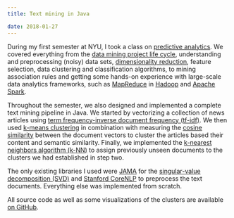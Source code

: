 ```yaml
---
title: Text mining in Java

date: 2018-01-27
---
```


During my first semester at NYU, I took a class on [predictive analytics](https://en.wikipedia.org/wiki/Predictive_analytics). We covered everything from the [data mining project life cycle](https://en.wikipedia.org/wiki/Cross-industry_standard_process_for_data_mining), understanding and preprocessing (noisy) data sets, [dimensionality reduction](https://en.wikipedia.org/wiki/Principal_component_analysis), feature selection, data clustering and classification algorithms, to mining association rules and getting some hands-on experience with large-scale data analytics frameworks, such as [MapReduce](https://en.wikipedia.org/wiki/MapReduce) in [Hadoop](http://hadoop.apache.org/) and [Apache Spark](https://spark.apache.org/). 

Throughout the semester, we also designed and implemented a complete text mining pipeline in Java. We started by vectorizing a collection of news articles using [term frequency-inverse document frequency (tf-idf)](https://en.wikipedia.org/wiki/Tf%E2%80%93idf). We then used [k-means clustering](https://en.wikipedia.org/wiki/K-means_clustering) in combination with measuring the [cosine similarity](https://en.wikipedia.org/wiki/Cosine_similarity) between the document vectors to cluster the articles based their content and semantic similarity. Finally, we implemented the [k-nearest neighbors algorithm (k-NN)](https://en.wikipedia.org/wiki/K-nearest_neighbors_algorithm) to assign previously unseen documents to the clusters we had established in step two.

The only existing libraries I used were [JAMA](https://math.nist.gov/javanumerics/jama/) for the [singular-value decomposition (SVD)](https://en.wikipedia.org/wiki/Singular-value_decomposition) and [Stanford CoreNLP](https://stanfordnlp.github.io/CoreNLP/) to preprocess the text documents. Everything else was implemented from scratch.

All source code as well as some visualizations of the clusters are available [on GitHub](https://github.com/melanietosik/text-mining).
